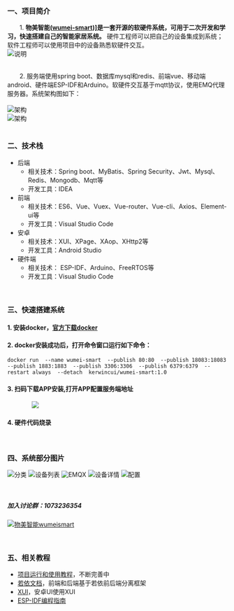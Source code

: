 
### 一、项目简介

&emsp;&emsp;1. **物美智能([wumei-smart](http://www.wumei.live/introduce.html))]是一套开源的软硬件系统，可用于二次开发和学习，快速搭建自己的智能家居系统。** 硬件工程师可以把自己的设备集成到系统；软件工程师可以使用项目中的设备熟悉软硬件交互。<br />
![说明](https://gitee.com/kerwincui/wumei-smart/raw/master/document/desc.png)<br /><br />

&emsp;&emsp;2. 服务端使用spring boot、数据库mysql和redis、前端vue、移动端android、硬件端ESP-IDF和Arduino。软硬件交互基于mqtt协议，使用EMQ代理服务器。系统架构图如下：
<br /><br />
![架构](https://gitee.com/kerwincui/wumei-smart/raw/master/document/sys.png)  
![架构](https://gitee.com/kerwincui/wumei-smart/raw/master/document/t.gif)  
<br />
 
### 二、技术栈    
* 后端
    - 相关技术：Spring boot、MyBatis、Spring Security、Jwt、Mysql、Redis、Mongodb、Mqtt等
    - 开发工具：IDEA    
* 前端
    - 相关技术：ES6、Vue、Vuex、Vue-router、Vue-cli、Axios、Element-ui等 
    - 开发工具：Visual Studio Code    
* 安卓
    - 相关技术：XUI、XPage、XAop、XHttp2等
    - 开发工具：Android Studio    
* 硬件端
    - 相关技术： ESP-IDF、Arduino、FreeRTOS等
    - 开发工具：Visual Studio Code

<br />

### 三、快速搭建系统
#### 1. 安装docker，[官方下载docker](https://docs.docker.com/get-docker/)
#### 2. docker安装成功后，打开命令窗口运行如下命令：

`
docker run 
--name wumei-smart 
--publish 80:80 
--publish 18083:18083 
--publish 1883:1883 
--publish 3306:3306 
--publish 6379:6379 
--restart always 
--detach 
kerwincui/wumei-smart:1.0
`

#### 3. 扫码下载APP安装,打开APP配置服务端地址

&emsp;&emsp;&emsp;&emsp;<img src="https://gitee.com/kerwincui/wumei-smart/raw/master/document/download.png" />

#### 4. 硬件代码烧录

<br />

### 四、系统部分图片
![分类](https://gitee.com/kerwincui/wumei-smart/raw/master/document/a.png)
![设备列表](https://gitee.com/kerwincui/wumei-smart/raw/master/document/b.png)
![EMQX](https://gitee.com/kerwincui/wumei-smart/raw/master/document/c.png)
![设备详情](https://gitee.com/kerwincui/wumei-smart/raw/master/document/d.png)
![配置](https://gitee.com/kerwincui/wumei-smart/raw/master/document/e.png) 

<br />

##### 加入讨论群：1073236354
<a target="_blank" href="https://qm.qq.com/cgi-bin/qm/qr?k=P_oc91N6KC39zp2PEV_-BY3xMnAokeZ8&jump_from=webapi"><img border="0" src="//pub.idqqimg.com/wpa/images/group.png" alt="物美智能wumeismart" title="物美智能wumeismart"></a> 

<br />

### 五、相关教程

* [项目运行和使用教程](http://wumei.live/guid.html)，不断完善中
* [若依文档](http://doc.ruoyi.vip/ruoyi-vue/)，前端和后端基于若依前后端分离框架
* [XUI](https://gitee.com/xuexiangjys/XUI)，安卓UI使用XUI
* [ESP-IDF编程指南](https://docs.espressif.com/projects/esp-idf/zh_CN/latest/esp32/index.html)
